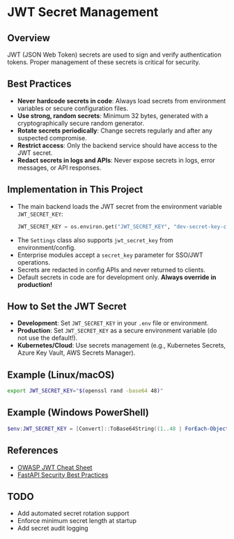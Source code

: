 # JWT Secret Management

## Overview
JWT (JSON Web Token) secrets are used to sign and verify authentication tokens. Proper management of these secrets is
critical for security.

## Best Practices
- **Never hardcode secrets in code**: Always load secrets from environment variables or secure configuration files.
- **Use strong, random secrets**: Minimum 32 bytes, generated with a cryptographically secure random generator.
- **Rotate secrets periodically**: Change secrets regularly and after any suspected compromise.
- **Restrict access**: Only the backend service should have access to the JWT secret.
- **Redact secrets in logs and APIs**: Never expose secrets in logs, error messages, or API responses.

## Implementation in This Project
- The main backend loads the JWT secret from the environment variable `JWT_SECRET_KEY`:
  ```python
  JWT_SECRET_KEY = os.environ.get("JWT_SECRET_KEY", "dev-secret-key-change-in-production")
  ```
- The `Settings` class also supports `jwt_secret_key` from environment/config.
- Enterprise modules accept a `secret_key` parameter for SSO/JWT operations.
- Secrets are redacted in config APIs and never returned to clients.
- Default secrets in code are for development only. **Always override in production!**

## How to Set the JWT Secret
- **Development**: Set `JWT_SECRET_KEY` in your `.env` file or environment.
- **Production**: Set `JWT_SECRET_KEY` as a secure environment variable (do not use the default!).
- **Kubernetes/Cloud**: Use secrets management (e.g., Kubernetes Secrets, Azure Key Vault, AWS Secrets Manager).

## Example (Linux/macOS)
```bash
export JWT_SECRET_KEY="$(openssl rand -base64 48)"
```

## Example (Windows PowerShell)
```powershell
$env:JWT_SECRET_KEY = [Convert]::ToBase64String((1..48 | ForEach-Object {Get-Random -Maximum 256}))
```

## References
- [OWASP JWT Cheat Sheet](https://cheatsheetseries.owasp.org/cheatsheets/JSON_Web_Token_for_Java_Cheat_Sheet.html)
- [FastAPI Security Best Practices](https://fastapi.tiangolo.com/advanced/security/)

## TODO
- Add automated secret rotation support
- Enforce minimum secret length at startup
- Add secret audit logging
